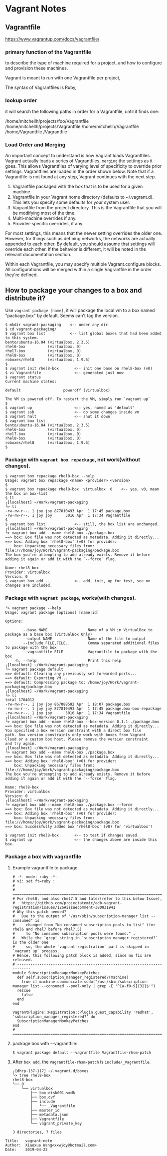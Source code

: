 

# Vagrant Notes



## Vagrantfile
https://www.vagrantup.com/docs/vagrantfile/

### primary function of the Vagrantfile
to describe the type of machine required for a project,
and how to configure and provision these machines.

Vagrant is meant to run with one Vagrantfile per project,

The syntax of Vagrantfiles is Ruby,



### lookup order

it will search the following paths in order for a Vagrantfile, until it finds one:

/home/mitchellh/projects/foo/Vagrantfile
/home/mitchellh/projects/Vagrantfile
/home/mitchellh/Vagrantfile
/home/Vagrantfile
/Vagrantfile


### Load Order and Merging
An important concept to understand is how Vagrant loads Vagrantfiles.
Vagrant actually loads a series of Vagrantfiles, `merging` the settings as it goes.
This allows Vagrantfiles of varying level of specificity to override prior settings.
Vagrantfiles are loaded in the order shown below.
Note that if a Vagrantfile is not found at any step, Vagrant continues with the next step.

1. Vagrantfile packaged with the box that is to be used for a given machine.
2. Vagrantfile in your Vagrant home directory (defaults to ~/.vagrant.d).
    This lets you specify some defaults for your system user.
3. Vagrantfile from the project directory. This is the Vagrantfile that you will be modifying most of the time.
4. Multi-machine overrides if any.
5. Provider-specific overrides, if any.

For most settings, this means that the newer setting overrides the older one.
However, for things such as defining networks, the networks are actually appended to each other.
By default, you should assume that settings will override each other.
If the behavior is different, it will be noted in the relevant documentation section.

Within each Vagrantfile, you may specify multiple Vagrant.configure blocks.
All configurations will be merged within a single Vagrantfile in the order they're defined.




## How to package your changes to a box and distribute it?

Use `vagrant package [name]`, it will package the local vm to a box named "package.box" by default.
Seems can't tag the version.
```
$ mkdir vagrant-packaging    <-- under any dir.
$ cd vagrant-packaging/      
$ vagrant box list           <-- list global boxes that had been added to this system.
bento/ubuntu-16.04 (virtualbox, 2.3.5)
rhel6-box          (virtualbox, 0)
rhel7-box          (virtualbox, 0)
rhel8-box          (virtualbox, 0)
roboxes/rhel8      (virtualbox, 1.9.6)
$
$ vagrant init rhel8-box       <-- init one base on rhel8-box (v0)
$ vi Vagrantfile               <-- generated just now
$ vagrant status
Current machine states:

default                   poweroff (virtualbox)

The VM is powered off. To restart the VM, simply run `vagrant up`
$
$ vagrant up                   <-- yes, named as 'default'
$ vagrant ssh                  <-- do some changes inside vm
$ vagrant halt                 <-- shut it down
$ vagrant box list
bento/ubuntu-16.04 (virtualbox, 2.3.5)
rhel6-box          (virtualbox, 0)
rhel7-box          (virtualbox, 0)
rhel8-box          (virtualbox, 0)
roboxes/rhel8      (virtualbox, 1.9.6)
$
```

### Package with `vagrant box repackage`, not work(without changes).
```
$ vagrant box repackage rhel8-box --help
Usage: vagrant box repackage <name> <provider> <version>
$
$ vagrant box repackage rhel8-box  virtualbox  0    <-- yes, v0, mean the box in box-list
$ ll
╭[localhost] ~/Work/vagrant-packaging
╰> ll
-rw-rw-r--. 1 joy joy 877810493 Apr  1 17:45 package.box
-rw-rw-r--. 1 joy joy      3016 Apr  1 17:34 Vagrantfile
$
$ vagrant box list             <-- still, the box list are unchanged.
╭[localhost] ~/Work/vagrant-packaging
╰> vagrant box add --name rhel8-box ./package.box
==> box: Box file was not detected as metadata. Adding it directly...
==> box: Adding box 'rhel8-box' (v0) for provider:
    box: Unpacking necessary files from: file:///home/joy/Work/vagrant-packaging/package.box
The box you're attempting to add already exists. Remove it before
adding it again or add it with the `--force` flag.

Name: rhel8-box
Provider: virtualbox
Version: 0
$ vagrant box add ...          <-- add, init, up for test, see no changes are included.
```


### Package with `vagrant package`, works(with changes).
```
╰> vagrant package --help
Usage: vagrant package [options] [name|id]

Options:

        --base NAME                  Name of a VM in VirtualBox to package as a base box (VirtualBox Only)
        --output NAME                Name of the file to output
        --include FILE,FILE..        Comma separated additional files to package with the box
        --vagrantfile FILE           Vagrantfile to package with the box
    -h, --help                       Print this help
╭[localhost] ~/Work/vagrant-packaging
╰> vagrant package default
==> default: Clearing any previously set forwarded ports...
==> default: Exporting VM...
==> default: Compressing package to: /home/joy/Work/vagrant-packaging/package.box
╭[localhost] ~/Work/vagrant-packaging
╰> ll
total 1704012
-rw-rw-r--. 1 joy joy 867088592 Apr  1 18:07 package.box
-rw-rw-r--. 1 joy joy 877810493 Apr  1 17:45 package.box-box-repackage
-rw-rw-r--. 1 joy joy      3016 Apr  1 17:34 Vagrantfile
╭[localhost] ~/Work/vagrant-packaging
╰> vagrant box add --name rhel8-box --box-version 0.1.1 ./package.box
==> box: Box file was not detected as metadata. Adding it directly...
You specified a box version constraint with a direct box file
path. Box version constraints only work with boxes from Vagrant
Cloud or a custom box host. Please remove the version constraint
and try again.
╭[localhost] ~/Work/vagrant-packaging
╰> vagrant box add --name rhel8-box ./package.box
==> box: Box file was not detected as metadata. Adding it directly...
==> box: Adding box 'rhel8-box' (v0) for provider:
    box: Unpacking necessary files from: file:///home/joy/Work/vagrant-packaging/package.box
The box you're attempting to add already exists. Remove it before
adding it again or add it with the `--force` flag.

Name: rhel8-box
Provider: virtualbox
Version: 0
╭[localhost] ~/Work/vagrant-packaging
╰> vagrant box add --name rhel8-box ./package.box --force
==> box: Box file was not detected as metadata. Adding it directly...
==> box: Adding box 'rhel8-box' (v0) for provider:
    box: Unpacking necessary files from: file:///home/joy/Work/vagrant-packaging/package.box
==> box: Successfully added box 'rhel8-box' (v0) for 'virtualbox'!

$ vagrant init rhel8-box       <-- to test if changes saved.
$ vagrant up                   <-- the changes above are inside this box.
```


### Package a box with vagrantfile

1. Example vagrantfile to package:
    
    ```
    # -*- mode: ruby -*-
    # vi: set ft=ruby :
    #
    # ==============================================================================
    # For rhel8, and also rhel7.5 and later(refer to this below Issue),
    #   https://github.com/projectatomic/adb-vagrant-registration/issues/126#issuecomment-380931941
    # Why this patch needed?
    #   Due to the output of "/usr/sbin/subscription-manager list --consumed" is
    #     changed from "No consumed subscription pools to list" (for rhel6 and rhel7 before rhel7.5)
    #     to "No consumed subscription pools were found." .
    #   While the `grep` string in `subscription_manager_registered?` is the older one
    #     so, the whole `vagrant-registration` part is skipped in `vagrant up` process.
    # Hence, this following patch block is added, since no fix are released.
    # -------------------------------------------------------------------------
    module SubscriptionManagerMonkeyPatches
      def self.subscription_manager_registered?(machine)
        true if machine.communicate.sudo("/usr/sbin/subscription-manager list --consumed --pool-only | grep -E '^[a-f0-9]{32}$'")
      rescue
        false
      end
    end
    
    VagrantPlugins::Registration::Plugin.guest_capability 'redhat', 'subscription_manager_registered?' do
      SubscriptionManagerMonkeyPatches
    end
    # ==============================================================================
    ```

2. package box with --vagrantfile:
    ```
    $ vagrant package default --vagrantfile Vagrantfile-rhsm-patch
    ```

3. After `box add`, the `Vagrantfile-rhsm-patch` is `include/_Vagrantfile`.
    
    ```
    ╭[dhcp-137-117] ~/.vagrant.d/boxes
    ╰> tree rhel8-box
    rhel8-box
    └── 0
        └── virtualbox
            ├── box-disk001.vmdk
            ├── box.ovf
            ├── include
            │   └── _Vagrantfile
            ├── master_id
            ├── metadata.json
            ├── Vagrantfile
            └── vagrant_private_key
    
    3 directories, 7 files
    ```


```
Title:   vagrant-note
Author:  Xiaoxue Wang<xxwjoy@hotmail.com>
Date:    2019-04-22
```
